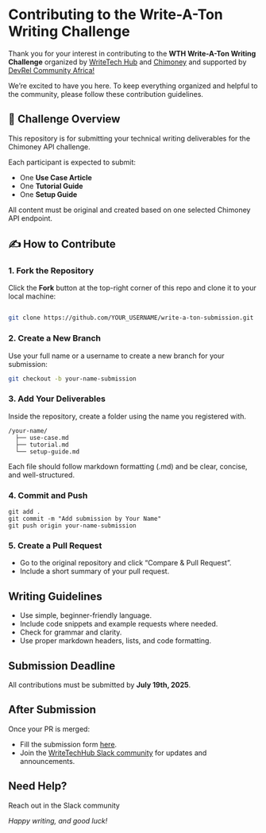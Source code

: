 # Contributing to the Write-A-Ton Writing Challenge

Thank you for your interest in contributing to the **WTH Write-A-Ton Writing Challenge** organized by [WriteTech Hub](https://writetechhub.org/) and [Chimoney](https://chimoney.io/) and supported by [DevRel Community Africa!](https://devrelcomafrica.xyz/)

We’re excited to have you here. To keep everything organized and helpful to the community, please follow these contribution guidelines.

## 📌 Challenge Overview

This repository is for submitting your technical writing deliverables for the Chimoney API challenge. 

Each participant is expected to submit:

- One **Use Case Article**
- One **Tutorial Guide**
- One **Setup Guide**

All content must be original and created based on one selected Chimoney API endpoint.

## ✍️ How to Contribute

### 1. Fork the Repository

Click the **Fork** button at the top-right corner of this repo and clone it to your local machine:

```bash

git clone https://github.com/YOUR_USERNAME/write-a-ton-submission.git
```

### 2. Create a New Branch
Use your full name or a username to create a new branch for your submission:

```bash
git checkout -b your-name-submission
```

### 3. Add Your Deliverables
Inside the repository, create a folder using the name you registered with.

```
/your-name/
  ├── use-case.md
  ├── tutorial.md
  └── setup-guide.md
```
Each file should follow markdown formatting (.md) and be clear, concise, and well-structured.

### 4. Commit and Push

```
git add .
git commit -m "Add submission by Your Name"
git push origin your-name-submission
```

### 5. Create a Pull Request
- Go to the original repository and click “Compare & Pull Request”.
- Include a short summary of your pull request.

## Writing Guidelines
- Use simple, beginner-friendly language.
- Include code snippets and example requests where needed.
- Check for grammar and clarity.
- Use proper markdown headers, lists, and code formatting.

## Submission Deadline
All contributions must be submitted by **July 19th, 2025**.

## After Submission
Once your PR is merged:
- Fill the submission form [here](https://forms.gle/SRYd5CDprZpPyzkn7).
- Join the [WriteTechHub Slack community](https://writetechhub.org/our-community/) for updates and announcements.

## Need Help?
Reach out in the Slack community

*Happy writing, and good luck!*
